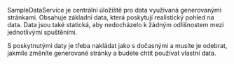 ﻿SampleDataService je centrální úložiště pro data využívaná generovanými stránkami. Obsahuje základní data, která poskytují realistický pohled na data.  Data jsou také statická, aby nedocházelo k žádným odlišnostem mezi jednotlivými spuštěními.

S poskytnutými daty je třeba nakládat jako s dočasnými a musíte je odebrat, jakmile změníte generované stránky a budete chtít používat vlastní data.
